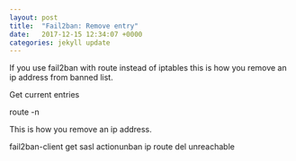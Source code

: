 ```yaml
---
layout: post
title:  "Fail2ban: Remove entry"
date:   2017-12-15 12:34:07 +0000
categories: jekyll update
---
```


If you use fail2ban with route instead of iptables this is how you remove an ip address from banned list.

Get current entries

route -n

This is how you remove an ip address.

fail2ban-client get sasl actionunban
ip route del unreachable 
